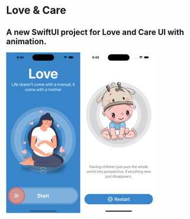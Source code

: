 # Love & Care

## A new SwiftUI project for Love and Care UI with animation.
<p align="left">
  <img src="https://github.com/decodevM/LoveCare/blob/main/ScreenShots/p1.png" width="200" title="OnBoarding">
  <img src="https://github.com/decodevM/LoveCare/blob/main/ScreenShots/p2.png" width="200" title="Home">
</p>
